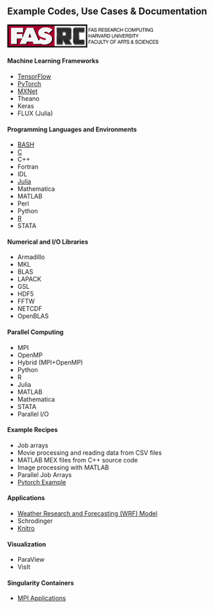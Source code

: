 ## Example Codes, Use Cases & Documentation

<img src="Images/rc-logo-text_2017-88.png" alt="PyTorch-logo" width="350"/>


#### Machine Learning Frameworks

* [TensorFlow](AI/TensorFlow)
* [PyTorch](AI/PyTorch)
* [MXNet](AI/MXNet)
* Theano
* Keras
* FLUX (Julia)  

#### Programming Languages and Environments
    
* [BASH](Languages/BASH)
* [C](Languages/C)  
* C++  
* Fortran  
* IDL  
* [Julia](Languages/Julia)  
* Mathematica  
* MATLAB  
* Perl  
* Python
* [R](Languages/R)  
* STATA

#### Numerical and I/O Libraries
   
* Armadillo
* MKL
* BLAS
* LAPACK
* GSL
* HDF5
* FFTW
* NETCDF
* OpenBLAS

#### Parallel Computing

* MPI
* OpenMP
* Hybrid (MPI+OpenMP)
* Python
* R
* Julia
* MATLAB
* Mathematica
* STATA
* Parallel I/O

#### Example Recipes

* Job arrays
* Movie processing and reading data from CSV files
* MATLAB MEX files from C++ source code
* Image processing with MATLAB 
* Parallel Job Arrays
* [Pytorch Example](Example_Recipes/pytorch)

#### Applications

* [Weather Research and Forecasting (WRF) Model](Applications/WRF_Model)
* Schrodinger
* [Knitro](Applications/Knitro)

#### Visualization

* ParaView
* VisIt

#### Singularity Containers

* [MPI Applications](Singularity_Containers/MPI_Apps)
